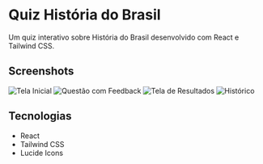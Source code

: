 # Quiz História do Brasil

Um quiz interativo sobre História do Brasil desenvolvido com React e Tailwind CSS.

## Screenshots

![Tela Inicial](assets/quiz-start.png)
![Questão com Feedback](assets/quiz-feedback.png)
![Tela de Resultados](assets/quiz-results.png)
![Histórico](assets/quiz-history.png)

## Tecnologias

- React
- Tailwind CSS
- Lucide Icons
